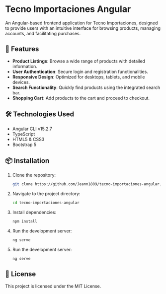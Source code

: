 # Tecno Importaciones Angular

An Angular-based frontend application for Tecno Importaciones, designed to provide users with an intuitive interface for browsing products, managing accounts, and facilitating purchases.

## 🚀 Features

- **Product Listings**: Browse a wide range of products with detailed information.
- **User Authentication**: Secure login and registration functionalities.
- **Responsive Design**: Optimized for desktops, tablets, and mobile devices.
- **Search Functionality**: Quickly find products using the integrated search bar.
- **Shopping Cart**: Add products to the cart and proceed to checkout.

## 🛠️ Technologies Used

- Angular CLI v15.2.7
- TypeScript
- HTML5 & CSS3
- Bootstrap 5

## 📦 Installation

1. Clone the repository:
   ```bash
   git clone https://github.com/Jeann1809/tecno-importaciones-angular.git

2. Navigate to the project directory:
   ```bash
   cd tecno-importaciones-angular
   
3. Install dependencies:
   ```bash
   npm install
   
4. Run the development server:
   ```bash
   ng serve

4. Run the development server:
   ```bash
   ng serve

## 📄 License
This project is licensed under the MIT License.




